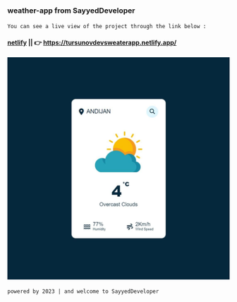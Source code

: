 ### weather-app from SayyedDeveloper
`You can see a live view of the project through the link below :`
#### [netlify](https://tursunovdevsweaterapp.netlify.app/) || 👉 https://tursunovdevsweaterapp.netlify.app/
![reminderApp](preview-img/img.jpg)

`powered by 2023 | and welcome to SayyedDeveloper`
